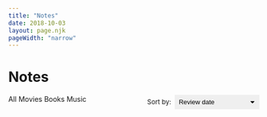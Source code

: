 ```yaml
---
title: "Notes"
date: 2018-10-03
layout: page.njk
pageWidth: "narrow"
---
```


<!--
# Style guide
- Italicize names of books, movies, and other long form works.
-->

<h1 class="page-title">Notes</h1>

<svg style="display: none">
  <symbol id="svg-star" viewBox="0 0 512 512"><path d="M463 192H315.9L271.2 58.6C269 52.1 262.9 48 256 48s-13 4.1-15.2 10.6L196.1 192H48c-8.8 0-16 7.2-16 16 0 .9.1 1.9.3 2.7.2 3.5 1.8 7.4 6.7 11.3l120.9 85.2-46.4 134.9c-2.3 6.5 0 13.8 5.5 18 2.9 2.1 5.6 3.9 9 3.9 3.3 0 7.2-1.7 10-3.6l118-84.1 118 84.1c2.8 2 6.7 3.6 10 3.6 3.4 0 6.1-1.7 8.9-3.9 5.6-4.2 7.8-11.4 5.5-18L352 307.2l119.9-86 2.9-2.5c2.6-2.8 5.2-6.6 5.2-10.7 0-8.8-8.2-16-17-16z"/></symbol>
  <symbol id="svg-star-half" viewBox="0 0 512 512"><path d="M463 192H315.9L271.2 58.6C269 52.1 262.9 48 256 48s-13 4.1-15.2 10.6L196.1 192H48c-8.8 0-16 7.2-16 16 0 .9.1 1.9.3 2.7.2 3.5 1.8 7.4 6.7 11.3l120.9 85.2-46.4 134.9c-2.3 6.5 0 13.8 5.5 18 2.9 2.1 5.6 3.9 9 3.9 3.3 0 7.2-1.7 10-3.6l118-84.1 118 84.1c2.8 2 6.7 3.6 10 3.6 3.4 0 6.1-1.7 8.9-3.9 5.6-4.2 7.8-11.4 5.5-18L352 307.2l119.9-86 2.9-2.5c2.6-2.8 5.2-6.6 5.2-10.7 0-8.8-8.2-16-17-16zm-47.4 35.2l-79.8 57.3c-10 7.2-14.2 20.2-10.2 31.8l30.1 87.7c1.3 3.7-2.9 6.8-6.1 4.6l-77.4-55.2-.1-.1c-10-7-16.1-18.3-16.1-30.5V113.3c0-2.2 3.1-2.7 3.8-.6l29.6 88.2c3.8 11.4 14.5 19.1 26.5 19.1h97.3c3.9 0 5.5 5 2.4 7.2z"/></symbol>
  <symbol id="svg-star-outline" viewBox="0 0 512 512"><path d="M463 192H315.9L271.2 58.6C269 52.1 262.9 48 256 48s-13 4.1-15.2 10.6L196.1 192H48c-8.8 0-16 7.2-16 16 0 .9.1 1.9.3 2.7.2 3.5 1.8 7.4 6.7 11.3l120.9 85.2-46.4 134.9c-2.3 6.5 0 13.8 5.5 18 2.9 2.1 5.6 3.9 9 3.9 3.3 0 7.2-1.7 10-3.6l118-84.1 118 84.1c2.8 2 6.7 3.6 10 3.6 3.4 0 6.1-1.7 8.9-3.9 5.6-4.2 7.8-11.4 5.5-18L352 307.2l119.9-86 2.9-2.5c2.6-2.8 5.2-6.6 5.2-10.7 0-8.8-8.2-16-17-16zm-127.2 92.5c-10 7.2-14.2 20.2-10.2 31.8l30.1 87.7c1.3 3.7-2.9 6.8-6.1 4.6l-77.4-55.2c-4.9-3.5-10.6-5.2-16.3-5.2-5.7 0-11.4 1.7-16.2 5.2l-77.4 55.1c-3.2 2.3-7.4-.9-6.1-4.6l30.1-87.7c4-11.8-.2-24.8-10.3-32l-81-57.1c-3.2-2.2-1.6-7.3 2.3-7.3H196c12 0 22.7-7.7 26.5-19.1l29.6-88.2c1.2-3.6 6.4-3.6 7.6 0l29.6 88.2c3.8 11.4 14.5 19.1 26.5 19.1h97.3c3.9 0 5.5 5 2.3 7.2l-79.6 57.5z"/></symbol>
  <symbol id="svg-all" viewBox="0 0 24 24" fill="none" stroke="currentColor" stroke-width="2" stroke-linecap="round" stroke-linejoin="round" class="feather feather-grid"><rect x="3" y="3" width="7" height="7"></rect><rect x="14" y="3" width="7" height="7"></rect><rect x="14" y="14" width="7" height="7"></rect><rect x="3" y="14" width="7" height="7"></rect></symbol>
  <symbol id="svg-book" viewBox="0 0 24 24" fill="none" stroke="currentColor" stroke-width="2" stroke-linecap="round" stroke-linejoin="round" class="feather feather-bookmark"><path d="M19 21l-7-5-7 5V5a2 2 0 0 1 2-2h10a2 2 0 0 1 2 2z"></path>
  </symbol>
  <symbol id="svg-movie" viewBox="0 0 24 24" fill="none" stroke="currentColor" stroke-width="2" stroke-linecap="round" stroke-linejoin="round" class="feather feather-film"><rect x="2" y="2" width="20" height="20" rx="2.18" ry="2.18"></rect><line x1="7" y1="2" x2="7" y2="22"></line><line x1="17" y1="2" x2="17" y2="22"></line><line x1="2" y1="12" x2="22" y2="12"></line><line x1="2" y1="7" x2="7" y2="7"></line><line x1="2" y1="17" x2="7" y2="17"></line><line x1="17" y1="17" x2="22" y2="17"></line><line x1="17" y1="7" x2="22" y2="7"></line>
  </symbol>
  <symbol id="svg-music" viewBox="0 0 24 24" fill="none" stroke="currentColor" stroke-width="2" stroke-linecap="round" stroke-linejoin="round" class="feather feather-music"><path d="M9 18V5l12-2v13"></path><circle cx="6" cy="18" r="3"></circle><circle cx="18" cy="16" r="3"></circle>
  </symbol>
</svg>


<!-- NOTE TEMPLATE -->

<template id="tpl-note">
  <article class="note" :class="{'note--open': open}">
    <img :src="`/media/notes/${image}`" class="note-image" />
    <div class="note-review-date">{{ formattedReviewDate }}</div>
    <div class="note-type" :class="`note-type--${type}`">
      <svg><use :href="`#svg-${type}`" /></svg>
    </div>
    <h2 class="note-title">{{ title }}</h2>
    <note-rating v-if="rating" :stars="rating"></note-rating>
    <div class="note-meta">
      <span class="note-publish-date">{{ publishDate }}</span> | <span class="note-creator">{{ creatorLabel }}</span>
    </div>
    <div v-if="contents" class="note-body" @click="open = true">
      <div v-if="open" v-html="contents"></div>
      <div v-else v-html="excerpt" class="note-excerpt"></div>      
    </div>
  </article>
</template>

<template id="tpl-note-rating">
  <div class="note-rating">
    <svg v-for="n in fullStars" class="note-rating-star"><use href="#svg-star"></use></svg>
    <svg v-if="halfStar" class="note-rating-star"><use href="#svg-star-half"></svg>
    <svg v-for="n in emptyStars" class="note-rating-star"><use href="#svg-star-outline"></svg>
  </div>
</template>

<template id="tpl-note-filter">
  <div :class="['note-filter', `note-filter--${type}`, { 'note-filter--checked': type === value }]">
      <input type="radio" name="note-filter" class="note-filter-radio" :value="type" :id="`filter-${type}`" @change="onChange" />
      <label class="note-filter-label" :for="`filter-${type}`">
        <svg class="note-filter-label-icon"><use :href="`#svg-${type}`" /></svg>
        <slot />
      </label>
  </div>
</template>

<div id="app">
  <div>
    <section class="note-controls">
      <div class="note-filters">
        <note-filter type="all" v-model="filter">All</note-filter>
        <note-filter type="movie" v-model="filter">Movies</note-filter>
        <note-filter type="book" v-model="filter">Books</note-filter>
        <note-filter type="music" v-model="filter">Music</note-filter>
      </div>
      <div class="note-sort">
        <span class="note-sort-label">Sort by:</span>
        <select class="note-sort-select" v-model="sort">
          <option value="review-date-desc">Review date</option>
          <option value="rating-desc">Rating: High to low</option>
          <option value="rating-asc">Rating: Low to high</option>
          <option value="publish-date-desc">Publish date: New to old</option>
          <option value="publish-date-asc">Publish date: Old to new</option>
        </select>
      </div>
    </section>
    <section :class="`notes-sort-${sort}`">
      <note
        v-for="note in displayNotes"
        :type="note.type"
        :title="note.title"
        :creator="note.creator"
        :publish-date="note.publishDate"
        :image="note.image"
        :rating="note.rating"
        :review-date="note.reviewDate"
        :excerpt="note.excerpt"
        :contents="note.contents"
      >
      </note>    
    </section>
  </div>
</div>

<style>
:root {
  --book-color: #F5914A;
  --movie-color: #3DAFD1;
  --music-color: #FB84E2;

  --note-control-height-xs: 2.5em;
  --note-control-height: 2.25em;

}

/* FILTERS ------------------------------------- */

.note-controls {
  padding-bottom: 1rem;
  margin-bottom: 2rem;
  border-bottom: 1px solid var(--border-color-light);
}

.note-filter {
  display: inline-block;
  margin-bottom: 8px;
}

.note-filter-radio {
  display: none;
}

.note-filter-label {
  display: inline-flex;
  align-items: center;
  padding: 0 0.6em 0;
  height: var(--note-control-height-xs);
  margin-right: 0.25em;
  font-size: 0.8125rem;
  font-weight: var(--bold);
  border-radius: var(--border-radius);
  border: 2px solid var(--color);
  cursor: pointer;
}

.note-filter-label-icon {
  width: 16px;
  height: 16px;
  margin-right: 4px;
}

.note-filter--checked .note-filter-label {
  color: white;
  background: var(--color);
}

.note-filter--movie .note-filter-label {
  color: var(--movie-color);
  border-color: var(--movie-color);
}

.note-filter--movie.note-filter--checked .note-filter-label {
  color: white;
  background: var(--movie-color);
}

.note-filter--book .note-filter-label {
  color: var(--book-color);
  border-color: var(--book-color);
}

.note-filter--book.note-filter--checked .note-filter-label {
  color: white;
  background: var(--book-color);
}

.note-filter--music .note-filter-label {
  color: var(--music-color);
  border-color: var(--music-color);
}

.note-filter--music.note-filter--checked .note-filter-label {
  color: white;
  background: var(--music-color);
}

@media (min-width: 800px) {
  .note-controls {
    display: flex;
    justify-content: space-between;
  }

  .note-filter-label {
    height: var(--note-control-height);
  }
}


/* SORT -----------------------------------------*/

.note-sort {
  font-size: 0.8125rem;
  font-weight: var(--bold);
  color: var(--muted-color);
}

.note-sort-label {
  display: none;
  margin-right: 4px;
}

.note-sort-select {
  -webkit-appearance: none;
  -moz-appearance: none;
  appearance: none;
  padding: 0 1.6em 0 0.6em;
  height: var(--note-control-height-xs);
  font-size: 0.8125rem;
  font-weight: var(--bold);  
  border-radius: var(--border-radius);
  border: 2px solid var(--color);
  cursor: pointer;  
  background-image: url('data:image/svg+xml;charset=US-ASCII,%3Csvg%20xmlns%3D%22http%3A%2F%2Fwww.w3.org%2F2000%2Fsvg%22%20width%3D%22292.4%22%20height%3D%22292.4%22%3E%3Cpath%20fill%3D%22%23000000%22%20d%3D%22M287%2069.4a17.6%2017.6%200%200%200-13-5.4H18.4c-5%200-9.3%201.8-12.9%205.4A17.6%2017.6%200%200%200%200%2082.2c0%205%201.8%209.3%205.4%2012.9l128%20127.9c3.6%203.6%207.8%205.4%2012.8%205.4s9.2-1.8%2012.8-5.4L287%2095c3.5-3.5%205.4-7.8%205.4-12.8%200-5-1.9-9.2-5.5-12.8z%22%2F%3E%3C%2Fsvg%3E');
  background-repeat: no-repeat;
  background-position: right .7em top 50%;
  background-size: .65em auto;
  outline: none;
}

.notes-sort-publish-date-desc .note-publish-date,
.notes-sort-publish-date-asc .note-publish-date {
  color: var(--primary-color);
}

.notes-sort-rating-desc .note-rating svg,
.notes-sort-rating-asc .note-rating svg{
  fill: var(--primary-color);
}

.notes-sort-review-date-desc .note-review-date {
  color: var(--primary-color);
}

@media (min-width: 800px) {
  .note-sort-label {
    display: inline;
  }

  .note-sort-select {
    height: var(--note-control-height);
  }
}

/* NOTE -----------------------------------------*/

.note {
  position: relative;
  overflow: hidden;
  max-height: 14rem;
  margin-bottom: 2rem;
  padding-bottom: 2rem;
  border-bottom: 1px solid var(--border-color-light);
  font-size: 0.9375rem;
}

.note::after {
  content: '';
  position: absolute;
  background: linear-gradient( rgba(255, 255, 255, 0), var(--bg-color) 80%, var(--bg-color));
  bottom: 0;
  width: 100%;
  height: 4rem;
  pointer-events: none;
}

.note--open {
  max-height: none;
}

.note--open::after {
  display: none;
}

.note-excerpt p {
  display: -webkit-box;
  -webkit-line-clamp: 3;
  -webkit-box-orient: vertical;
  overflow: hidden;
}

.note-read-more {
  font-weight: var(--bold);
}

.note a {
  text-decoration: underline;
  color: var(--color);
}

.note p:last-of-type{
  margin-bottom: 8px;
}

.note-image {
  float: left;
  width: 6rem;
  margin: 0 1rem 0.5rem 0;
  border-radius: var(--border-radius);
}

.note-review-date {
  color: var(--muted-color);
  font-weight: var(--bold);
  margin-bottom: 4px;
  font-size: 0.6875rem;
  font-weight: var(--x-bold);
  text-transform: uppercase;
}

.note-type {
  display: flex;
  float: right;
  margin-left: 8px;
  width: 28px;
  height: 28px;
  justify-content: center;
  align-items: center;
  border-radius: 50%;
  line-height: 24px;
  color: #fff;
  background-color: #7c72f5;
}

@media (min-width: 800px) {
  .note-review-date {
    float: right;
    text-align: right;
  }
  .note-type {
    float: none;
    margin-left: 0;
  }

  .note-image {
    width: 8rem;
  }
}

.note-type svg {
  width: 16px;
  height: 16px;
}

.note-type.note-type--book {
  background-color: var(--book-color);
}

.note-type.note-type--movie {
  background-color: var(--movie-color);  
}

.note-type.note-type--music {
  background-color: var(--music-color);
}

.note-title {
  margin: 0 0 0.1em 0;
}

.note-title a {
  text-decoration: none;
}

.note-title a:hover {
  text-decoration: underline;
}

.note-meta {
  font-size: 1rem;
  font-weight: var(--bold);
  color: var(--muted-color);
  margin-bottom: 2px;
}

.note-body { 
  cursor: pointer;
}

.note--open {
  cursor: auto;
}


/* STAR RATING -----------------------------------------*/

.note-rating {
  display: flex;
  margin-bottom: 4px;
}
.note-rating svg {
  width: 24px;
  height: 24px;
}

</style>

<script src="/js/vue.min.js"></script>
<script>
Vue.component('note-filter', {
  template: '#tpl-note-filter',
  
  model: {
    event: 'change'
  },

  props: {
    type: String,
    value: String,
  },

  methods: {
    onChange(event) {
      this.$emit('change', event.target.value);
    }
  },
});

Vue.component('note-rating', {
  template: '#tpl-note-rating',
  props: {
    stars: Number,
  },
  computed: {
    fullStars() {
      return Math.floor(this.stars);
    },
    halfStar() {
      return !Number.isInteger(this.stars);
    },
    emptyStars() {
      return Math.floor(5 - this.stars);
    }
  }
});

const MS_IN_DAY = 1000 * 60 * 60 * 24;
const MS_IN_MONTH = MS_IN_DAY * 30;

Vue.component('note', {
  template: '#tpl-note',
  props: {
    type: String,
    title: String,
    creator: String,
    publishDate: String,
    image: String,
    rating: Number,
    reviewDate: String,
    excerpt: String,
    contents: String,
  },
  data() {
    return {
      open: false,
    };
  },
  computed: {
    creatorLabel() {
      switch (this.type) {
        case 'book':
          return `Written by ${this.creator}`;
        break;
        case 'movie':
        case 'tv show':
          return `Directed by ${this.creator}`;
        break;
        case 'music':
          return `by ${this.creator}`;
        break;
      }
    },
    formattedReviewDate() {
      const diff = new Date() - new Date(this.reviewDate);
      if (diff < MS_IN_DAY) {
        return 'Today';
      } else if (diff < MS_IN_DAY * 2) {
        return 'Yesterday';
      } else if (diff < MS_IN_DAY * 7) {
        return 'This week';
      } else if (diff < MS_IN_DAY * 14) {
        return 'Last week';
      } else if (diff < MS_IN_DAY * 30) { 
        return 'This month';
      } else if (diff < MS_IN_DAY * 60) { 
        return 'Last month';
      } else if (diff < MS_IN_DAY * 180) {
        return `${Math.floor(diff / MS_IN_MONTH)} months ago`;
      } else {
        return this.reviewDate;
      }
    }
  }
})


new Vue({
  el: '#app',
  data() {
    return { 
      notes: [],
      displayNotes: [],
      filter: 'all',
      sort: 'review-date-desc',
    };
  },
  mounted() {
    fetch('/data/notes.json')
      .then(res => res.json())
      .then(json => {
        this.notes = json.data
        this.filterAndSort();
      })
      .catch((error) => {
        console.log(error);
      })
  },
 
  watch: {
    filter: function(val) {
      this.filterAndSort();
    },
    sort: function(val) {
      this.filterAndSort();
    },
  },

  methods: {
    filterAndSort() {
      // Filter
      const filteredNotes = (this.filter === 'all')
        ? this.notes
        : this.notes.filter(note => note.type === this.filter)

      // and Sort
      switch (this.sort) {
        case 'rating-desc':
          this.displayNotes = filteredNotes.sort((a, b) => {
            return b.rating - a.rating;
          });
          break;
        case 'rating-asc':
          this.displayNotes = filteredNotes.sort((a, b) => {
            return a.rating - b.rating;
          });
          break;
        case 'publish-date-desc':
          this.displayNotes = filteredNotes.sort((a, b) => {
            return (new Date(a.publishDate) > new Date(b.publishDate)) ? -1 : 1;
          });
          break;
        case 'publish-date-asc':
          this.displayNotes = filteredNotes.sort((a, b) => {
            return (new Date(a.publishDate) > new Date(b.publishDate)) ? 1 : -1;
          });
          break;
        case 'review-date-desc':
        default:
          this.displayNotes = filteredNotes.sort((a, b) => {
            return (new Date(a.reviewDate) > new Date(b.reviewDate)) ? -1 : 1;
          });
      }
    },
  },
});
</script>
